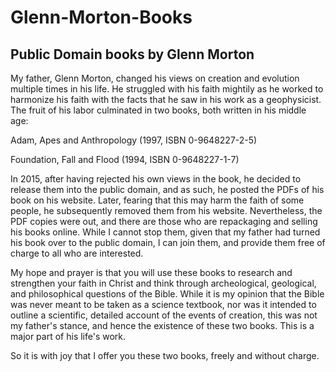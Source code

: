 # Glenn-Morton-Books
## Public Domain books by Glenn Morton

My father, Glenn Morton, changed his views on creation and evolution multiple times in his life. He struggled with his faith mightily as he worked to harmonize his faith with the facts that he saw in his work as a geophysicist. The fruit of his labor culminated in two books, both written in his middle age:

Adam, Apes and Anthropology (1997, ISBN 0-9648227-2-5)

Foundation, Fall and Flood (1994, ISBN 0-9648227-1-7)

In 2015, after having rejected his own views in the book, he decided to release them into the public domain, and as such, he posted the PDFs of his book on his website. Later, fearing that this may harm the faith of some people, he subsequently removed them from his website. Nevertheless, the PDF copies were out, and there are those who are repackaging and selling his books online. While I cannot stop them, given that my father had turned his book over to the public domain, I can join them, and provide them free of charge to all who are interested. 

My hope and prayer is that you will use these books to research and strengthen your faith in Christ and think through archeological, geological, and philosophical questions of the Bible. While it is my opinion that the Bible was never meant to be taken as a science textbook, nor was it intended to outline a scientific, detailed account of the events of creation, this was not my father's stance, and hence the existence of these two books. This is a major part of his life's work.

So it is with joy that I offer you these two books, freely and without charge. 
